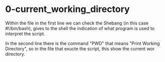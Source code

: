 # 0-current_working_directory

Within the file in the first line we can check the Shebang (in this case #!/bin/bash), gives to the shell the indication of what program is used to interpret the script.

In the second line there is the command "PWD" that means "Print Working Directory", so in the file that exucte the script, this show the current wor directory.